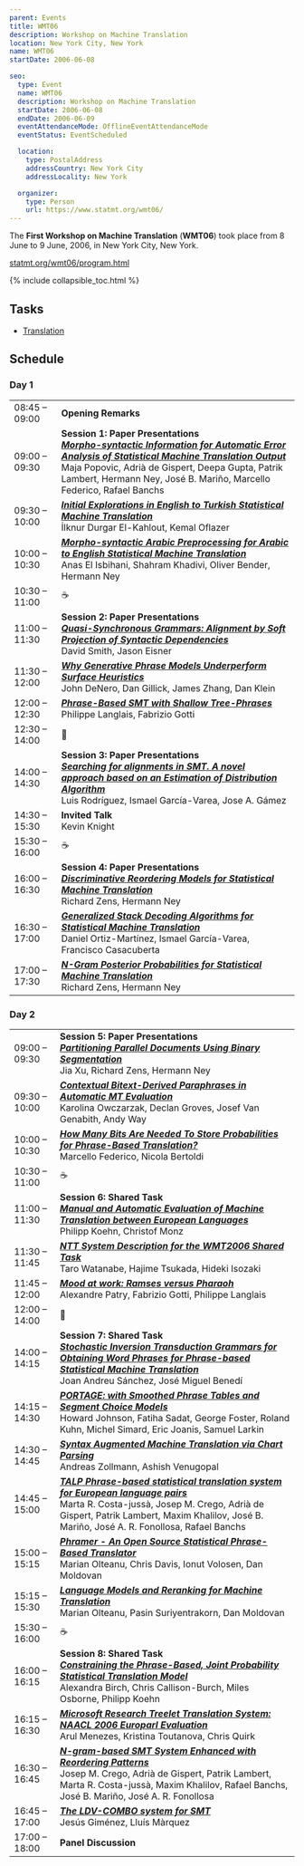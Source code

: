 ```yaml
---
parent: Events
title: WMT06
description: Workshop on Machine Translation
location: New York City, New York
name: WMT06
startDate: 2006-06-08

seo:
  type: Event
  name: WMT06
  description: Workshop on Machine Translation
  startDate: 2006-06-08
  endDate: 2006-06-09
  eventAttendanceMode: OfflineEventAttendanceMode
  eventStatus: EventScheduled

  location:
    type: PostalAddress
    addressCountry: New York City
    addressLocality: New York

  organizer:
    type: Person
    url: https://www.statmt.org/wmt06/
---
```


The **First Workshop on Machine Translation** (**WMT06**) took place from 8 June to 9 June, 2006, in New York City, New York.

[statmt.org/wmt06/program.html](https://statmt.org/wmt06/program.html)

{% include collapsible_toc.html %}

## Tasks

- [Translation](https://www.statmt.org/wmt06/shared-task/)

## Schedule

### Day 1

|     |     |
| --- | --- |
| 08:45 – 09:00	| **Opening Remarks** |
| 09:00 – 09:30	| **Session 1: Paper Presentations** <br>[***Morpho-syntactic Information for Automatic Error Analysis of Statistical Machine Translation Output***](https://www.statmt.org/wmt06/proceedings/pdf/WMT01.pdf) <br>Maja Popovic, Adrià de Gispert, Deepa Gupta, Patrik Lambert, Hermann Ney, José B. Mariño, Marcello Federico, Rafael Banchs |
| 09:30 – 10:00	| [***Initial Explorations in English to Turkish Statistical Machine Translation***](https://www.statmt.org/wmt06/proceedings/pdf/WMT02.pdf) <br>‪İlknur Durgar El-Kahlout, Kemal Oflazer |
| 10:00 – 10:30	| [***Morpho-syntactic Arabic Preprocessing for Arabic to English Statistical Machine Translation***](https://www.statmt.org/wmt06/proceedings/pdf/WMT03.pdf) <br>Anas El Isbihani, Shahram Khadivi, Oliver Bender, Hermann Ney |
| 10:30 – 11:00	| ☕️ |
| 11:00 – 11:30	| **Session 2: Paper Presentations** <br>[***Quasi-Synchronous Grammars: Alignment by Soft Projection of Syntactic Dependencies***](https://www.statmt.org/wmt06/proceedings/pdf/WMT04.pdf) <br>David Smith, Jason Eisner |
| 11:30 – 12:00	| [***Why Generative Phrase Models Underperform Surface Heuristics***](https://www.statmt.org/wmt06/proceedings/pdf/WMT05.pdf) <br>John DeNero, Dan Gillick, James Zhang, Dan Klein |
| 12:00 – 12:30	| [***Phrase-Based SMT with Shallow Tree-Phrases***](https://www.statmt.org/wmt06/proceedings/pdf/WMT06.pdf) <br>Philippe Langlais, Fabrizio Gotti |
| 12:30 – 14:00	| 🍴 |
| 14:00 – 14:30	| **Session 3: Paper Presentations** <br>[***Searching for alignments in SMT. A novel approach based on an Estimation of Distribution Algorithm***](https://www.statmt.org/wmt06/proceedings/pdf/WMT07.pdf) <br>Luis Rodríguez, Ismael García-Varea, Jose A. Gámez |
| 14:30 – 15:30	| **Invited Talk** <br>Kevin Knight
| 15:30 – 16:00	| ☕️ |
| 16:00 – 16:30 | **Session 4: Paper Presentations** <br>[***Discriminative Reordering Models for Statistical Machine Translation***](https://www.statmt.org/wmt06/proceedings/pdf/WMT08.pdf) <br>Richard Zens, Hermann Ney |
| 16:30 – 17:00	| [***Generalized Stack Decoding Algorithms for Statistical Machine Translation***](https://www.statmt.org/wmt06/proceedings/pdf/WMT09.pdf) <br>Daniel Ortiz-Martínez, Ismael García-Varea, Francisco Casacuberta |
| 17:00 – 17:30	| [***N-Gram Posterior Probabilities for Statistical Machine Translation***](https://www.statmt.org/wmt06/proceedings/pdf/WMT10.pdf) <br>Richard Zens, Hermann Ney |

### Day 2

|     |     |
| --- | --- |
| 09:00 – 09:30 | **Session 5: Paper Presentations** <br>[***Partitioning Parallel Documents Using Binary Segmentation***](https://www.statmt.org/wmt06/proceedings/pdf/WMT11.pdf) <br>Jia Xu, Richard Zens, Hermann Ney |
| 09:30 – 10:00	| [***Contextual Bitext-Derived Paraphrases in Automatic MT Evaluation***](https://www.statmt.org/wmt06/proceedings/pdf/WMT12.pdf) <br>Karolina Owczarzak, Declan Groves, Josef Van Genabith, Andy Way |
| 10:00 – 10:30	| [***How Many Bits Are Needed To Store Probabilities for Phrase-Based Translation?***](https://www.statmt.org/wmt06/proceedings/pdf/WMT13.pdf) <br>Marcello Federico, Nicola Bertoldi |
| 10:30 – 11:00	| ☕️ |
| 11:00 – 11:30 | **Session 6: Shared Task** <br>[***Manual and Automatic Evaluation of Machine Translation between European Languages***](https://www.statmt.org/wmt06/proceedings/pdf/WMT14.pdf) <br>Philipp Koehn, Christof Monz |
| 11:30 – 11:45	| [***NTT System Description for the WMT2006 Shared Task***](https://www.statmt.org/wmt06/proceedings/pdf/WMT15.pdf) <br>Taro Watanabe, Hajime Tsukada, Hideki Isozaki |
| 11:45 – 12:00	| [***Mood at work: Ramses versus Pharaoh***](https://www.statmt.org/wmt06/proceedings/pdf/WMT16.pdf) <br>Alexandre Patry, Fabrizio Gotti, Philippe Langlais |
| 12:00 – 14:00	| 🍴 |
| 14:00 – 14:15	| **Session 7: Shared Task** <br>[***Stochastic Inversion Transduction Grammars for Obtaining Word Phrases for Phrase-based Statistical Machine Translation***](https://www.statmt.org/wmt06/proceedings/pdf/WMT17.pdf) <br>Joan Andreu Sánchez, José Miguel Benedí |
| 14:15 – 14:30	| [***PORTAGE: with Smoothed Phrase Tables and Segment Choice Models***](https://www.statmt.org/wmt06/proceedings/pdf/WMT18.pdf) <br>Howard Johnson, Fatiha Sadat, George Foster, Roland Kuhn, Michel Simard, Eric Joanis, Samuel Larkin |
| 14:30 – 14:45	| [***Syntax Augmented Machine Translation via Chart Parsing***](https://www.statmt.org/wmt06/proceedings/pdf/WMT19.pdf) <br>Andreas Zollmann, Ashish Venugopal |
| 14:45 – 15:00	| [***TALP Phrase-based statistical translation system for European language pairs***](https://www.statmt.org/wmt06/proceedings/pdf/WMT20.pdf) <br>Marta R. Costa-jussà, Josep M. Crego, Adrià de Gispert, Patrik Lambert, Maxim Khalilov, José B. Mariño, José A. R. Fonollosa, Rafael Banchs |
| 15:00 – 15:15	| [***Phramer - An Open Source Statistical Phrase-Based Translator***](https://www.statmt.org/wmt06/proceedings/pdf/WMT21.pdf) <br>Marian Olteanu, Chris Davis, Ionut Volosen, Dan Moldovan |
| 15:15 – 15:30	| [***Language Models and Reranking for Machine Translation***](https://www.statmt.org/wmt06/proceedings/pdf/WMT22.pdf) <br>Marian Olteanu, Pasin Suriyentrakorn, Dan Moldovan |
| 15:30 – 16:00	| ☕️ |
| 16:00 – 16:15 | **Session 8: Shared Task** <br>[***Constraining the Phrase-Based, Joint Probability Statistical Translation Model***](https://www.statmt.org/wmt06/proceedings/pdf/WMT23.pdf) <br>Alexandra Birch, Chris Callison-Burch, Miles Osborne, Philipp Koehn |
| 16:15 – 16:30	| [***Microsoft Research Treelet Translation System: NAACL 2006 Europarl Evaluation***](https://www.statmt.org/wmt06/proceedings/pdf/WMT24.pdf) <br>Arul Menezes, Kristina Toutanova, Chris Quirk |
| 16:30 – 16:45	| [***N-gram-based SMT System Enhanced with Reordering Patterns***](https://www.statmt.org/wmt06/proceedings/pdf/WMT25.pdf) <br>Josep M. Crego, Adrià de Gispert, Patrik Lambert, Marta R. Costa-jussà, Maxim Khalilov, Rafael Banchs, José B. Mariño, José A. R. Fonollosa |
| 16:45 – 17:00	| [***The LDV-COMBO system for SMT***](https://www.statmt.org/wmt06/proceedings/pdf/WMT26.pdf) <br>Jesús Giménez, Lluís Màrquez |
| 17:00 – 18:00	| **Panel Discussion** |
